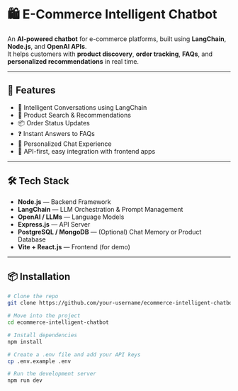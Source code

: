 # 🛍️ E-Commerce Intelligent Chatbot

An **AI-powered chatbot** for e-commerce platforms, built using **LangChain**, **Node.js**, and **OpenAI APIs**.  
It helps customers with **product discovery**, **order tracking**, **FAQs**, and **personalized recommendations** in real time.

---

## 🚀 Features

- 🤖 Intelligent Conversations using LangChain
- 🛒 Product Search & Recommendations
- 📦 Order Status Updates
- ❓ Instant Answers to FAQs
- 🧠 Personalized Chat Experience
- 🔌 API-first, easy integration with frontend apps

---

## 🛠️ Tech Stack

- **Node.js** — Backend Framework
- **LangChain** — LLM Orchestration & Prompt Management
- **OpenAI / LLMs** — Language Models
- **Express.js** — API Server
- **PostgreSQL / MongoDB** — (Optional) Chat Memory or Product Database
- **Vite + React.js** — Frontend (for demo)

---

## 📦 Installation

```bash
# Clone the repo
git clone https://github.com/your-username/ecommerce-intelligent-chatbot.git

# Move into the project
cd ecommerce-intelligent-chatbot

# Install dependencies
npm install

# Create a .env file and add your API keys
cp .env.example .env

# Run the development server
npm run dev